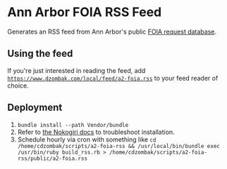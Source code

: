 # Ann Arbor FOIA RSS Feed

Generates an RSS feed from Ann Arbor's public [FOIA request database](https://www.a2gov.org/departments/city-clerk/Pages/FOIA-Requests.aspx).

## Using the feed

If you're just interested in reading the feed, add [`https://www.dzombak.com/local/feed/a2-foia.rss`](https://www.dzombak.com/local/feed/a2-foia.rss) to your feed reader of choice.

## Deployment

1. `bundle install --path Vendor/bundle`
2. Refer to [the Nokogiri docs](http://www.nokogiri.org/tutorials/installing_nokogiri.html) to troubleshoot installation.
3. Schedule hourly via cron with something like `cd /home/cdzombak/scripts/a2-foia-rss && /usr/local/bin/bundle exec /usr/bin/ruby build_rss.rb > /home/cdzombak/scripts/a2-foia-rss/public/a2-foia.rss`
